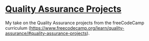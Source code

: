 # [Quality Assurance Projects](https://www.freecodecamp.org/learn/quality-assurance/#quality-assurance-projects)

My take on the Quality Assurance projects from the freeCodeCamp curriculum (https://www.freecodecamp.org/learn/quality-assurance/#quality-assurance-projects).
